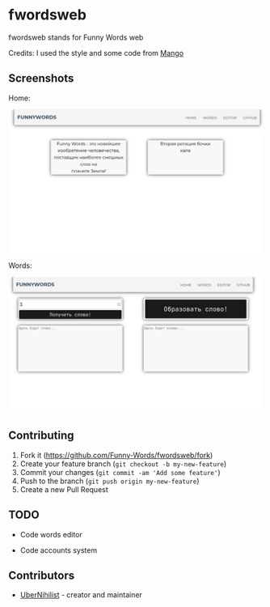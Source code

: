 # fwordsweb

fwordsweb stands for Funny Words web

Credits: I used the style and some code from [Mango](https://github.com/hkalexling/Mango)

## Screenshots

Home:

![screenshot1](./.github/screenshots/screenshot_home.png)

Words:

![screenshot2](./.github/screenshots/screenshot_words.png)

## Contributing

1. Fork it (<https://github.com/Funny-Words/fwordsweb/fork>)
2. Create your feature branch (`git checkout -b my-new-feature`)
3. Commit your changes (`git commit -am 'Add some feature'`)
4. Push to the branch (`git push origin my-new-feature`)
5. Create a new Pull Request

## TODO

* Code words editor

* Code accounts system

## Contributors

* [UberNihilist](https://github.com/uebernihilist) - creator and maintainer
